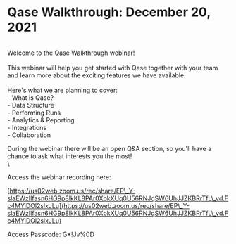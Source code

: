 # Qase Walkthrough: December 20, 2021

<figure><img src="https://qase.intercom-attachments-1.com/i/o/552527826/febcdfdd107433e63825ba83/banner.png" alt=""><figcaption></figcaption></figure>

Welcome to the Qase Walkthrough webinar!\
\
This webinar will help you get started with Qase together with your team and learn more about the exciting features we have available.\
\
Here's what we are planning to cover:\
\- What is Qase?\
\- Data Structure\
\- Performing Runs\
\- Analytics & Reporting\
\- Integrations\
\- Collaboration

During the webinar there will be an open Q\&A section, so you'll have a chance to ask what interests you the most!\
\


Access the webinar recording here:

[https://us02web.zoom.us/rec/share/EP\_Y-slaEWzIlfasn6HG9p8lkKL8PAr0XbkXUq0U56RNJqSW6UhJJZKBRrTfL\_vd.Fc4MYiDOl2slxJLu](https://us02web.zoom.us/rec/share/EP\_Y-slaEWzIlfasn6HG9p8lkKL8PAr0XbkXUq0U56RNJqSW6UhJJZKBRrTfL\_vd.Fc4MYiDOl2slxJLu)

Access Passcode: G\*!Jv%0D
